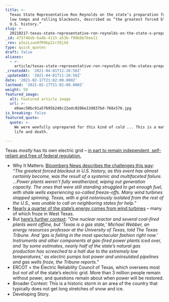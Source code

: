 ```yaml
---
title: >-
  Texas State Representative Ron Reynolds on the state’s preparation for record
  low temps and rolling blackouts, described as “the greatest forced blackout in
  U.S. history.”
slug: >-
  20210217-texas-state-representative-ron-reynolds-on-the-state-s-preparation-for-record-low-temps-and
_id: 475f46eb-6a4b-4115-a53b-f90b0b76ee11
_rev: p5oiLzuoOfR9bp21r28jXd
type: quick_quotes
draft: false
aliases:
  - >-
    article/texas-state-representative-ron-reynolds-on-the-states-preparation-for-record-low-temps-and-rolling-blackouts-described-as-greatest-forced-blackout-in-u-s-history/
_createdAt: '2021-04-01T11:26:56Z'
_updatedAt: '2021-04-01T11:26:56Z'
date: '2021-02-17T21:02:00.000Z'
lastmod: '2021-02-17T21:02:00.000Z'
weight: 50
featured_image:
  alt: Featured article image
  url: >-
    e0aec50bc91a57695b248c22edc0206e13d837bd-768x576.jpg
is_breaking: false
featured_quote:
  quote: >-
    We were woefully unprepared for this kind of cold ... This is a matter of
    life and death.

---
```

Texas *mostly* has its own electric grid – [in part to remain independent, self-reliant and free of federal regulation.](https://www.texastribune.org/2011/02/08/texplainer-why-does-texas-have-its-own-power-grid/)

* Why It Matters: [Bloomberg News describes the challenges this way](https://www.bloomberg.com/news/articles/2021-02-17/in-texas-s-black-swan-blackout-everything-went-wrong-at-once): _“The greatest forced blackout in U.S. history, as this event has almost certainly become, was the result of a systemic and multifaceted failure. …Power plants weren’t fully weatherized, wiping out generation capacity. The ones that were still standing struggled to get enough fuel, with shale wells experiencing so-called freeze-offs. Many wind turbines stopped spinning. Texas, with a grid notoriously isolated from the rest of the U.S., was unable to call on neighboring states for help.”_
* [Nearly a quarter of the state’s energy comes from wind turbines](https://www.statesman.com/story/news/2021/02/14/historic-winter-storm-freezes-texas-wind-turbines-hampering-electric-generation/4483230001/) – many of which froze in West Texas.
* But [here’s further context](https://news.yahoo.com/texas-power-grid-failed-mostly-065217364.html): “_One nuclear reactor and several coal-fired plants went offline, but ‘Texas is a gas state,’ Michael Webber, an energy resources professor at the University of Texas, told The Texas Tribune. And ‘gas is failing in the most spectacular fashion right now.’ Instruments and other components at gas-fired power plants iced over, and ‘by some estimates, nearly half of the state’s natural gas production has screeched to a halt due to the extremely low temperatures,’ as electric pumps lost power and uninsulated pipelines and gas wells froze, the Tribune reports.”_
* ERCOT = the Electric Reliability Council of Texas, which oversees most *but not all* of the state’s electric grid. More than 3 million people remain without power, and questions remain about when power will be restored.
* Broader Context: This is a historic storm in an area of the country that typically does not get long stretches of snow and ice.
* Developing Story.
